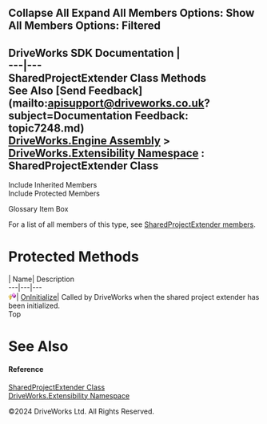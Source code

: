        

 Collapse All Expand All  Members Options: Show All  Members Options: Filtered   
---  
DriveWorks SDK Documentation  |   
---|---  
SharedProjectExtender Class Methods   
See Also [Send Feedback](mailto:apisupport@driveworks.co.uk?subject=Documentation Feedback: topic7248.md)  
[DriveWorks.Engine Assembly](topic2156.md) > [DriveWorks.Extensibility Namespace](topic7150.md) : SharedProjectExtender Class  
---  
  
Include Inherited Members    
Include Protected Members    


Glossary Item Box

For a list of all members of this type, see [SharedProjectExtender members](topic7249.md).

# Protected Methods

| Name| Description  
---|---|---  
![Protected Method](dotnetimages/protectedMethod.gif)| [OnInitialize](topic7254.md)| Called by DriveWorks when the shared project extender has been initialized.   
Top

# See Also

#### Reference

[SharedProjectExtender Class](topic7248.md)   
[DriveWorks.Extensibility Namespace](topic7150.md)

©2024 DriveWorks Ltd. All Rights Reserved.
